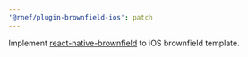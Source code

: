 ```yaml
---
'@rnef/plugin-brownfield-ios': patch
---
```


Implement [react-native-brownfield](https://github.com/callstack/react-native-brownfield) to iOS brownfield template.
